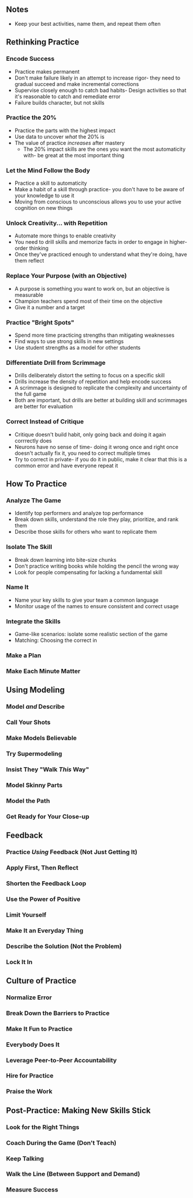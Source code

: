 ## Notes

* Keep your best activities, name them, and repeat them often

## Rethinking Practice

### Encode Success

* Practice makes permanent
* Don't make failure likely in an attempt to increase rigor- they need to gradual succeed and make incremental corrections
* Supervise closely enough to catch bad habits- Design activities so that it's reasonable to catch and remediate error
* Failure builds character, but not skills

### Practice the 20%

* Practice the parts with the highest impact
* Use data to uncover _what_ the 20% is
* The value of practice _increases_ after mastery
    * The 20% impact skills are the ones you want the most automaticity with- be great at the most important thing

### Let the Mind Follow the Body

* Practice a skill to automaticity
* Make a habit of a skill through practice- you don't have to be aware of your knowledge to use it
* Moving from conscious to unconscious allows you to use your active cognition on new things

### Unlock Creativity... with Repetition

* Automate more things to enable creativity
* You need to drill skills and memorize facts in order to engage in higher-order thinking
* Once they've practiced enough to understand what they're doing, have them reflect

### Replace Your Purpose (with an Objective)

* A purpose is something you want to work on, but an objective is measurable
* Champion teachers spend most of their time on the objective
* Give it a number and a target

### Practice "Bright Spots"

* Spend more time practicing strengths than mitigating weaknesses
* Find ways to use strong skills in new settings
* Use student strengths as a model for other students

### Differentiate Drill from Scrimmage

* Drills deliberately distort the setting to focus on a specific skill
* Drills increase the density of repetition and help encode success
* A scrimmage is designed to replicate the complexity and uncertainty of the full game
* Both are important, but drills are better at building skill and scrimmages are better for evaluation

### Correct Instead of Critique

* Critique doesn't build habit, only going back and doing it again corrrectly does
* Neurons have no sense of time- doing it wrong once and right once doesn't actually fix it, you need to correct multiple times
* Try to correct in private- if you do it in public, make it clear that this is a common error and have everyone repeat it

## How To Practice

### Analyze The Game

* Identify top performers and analyze top performance
* Break down skills, understand the role they play, prioritize, and rank them
* Describe those skills for others who want to replicate them

### Isolate The Skill

* Break down learning into bite-size chunks
* Don't practice writing books while holding the pencil the wrong way
* Look for people compensating for lacking a fundamental skill

### Name It

* Name your key skills to give your team a common language
* Monitor usage of the names to ensure consistent and correct usage

### Integrate the Skills

* Game-like scenarios: isolate some realistic section of the game
* Matching: Choosing the correct in

### Make a Plan

### Make Each Minute Matter

## Using Modeling

### Model _and_ Describe

### Call Your Shots

### Make Models Believable

### Try Supermodeling

### Insist They "Walk _This_ Way"

### Model Skinny Parts

### Model the Path

### Get Ready for Your Close-up

## Feedback

### Practice _Using_ Feedback (Not Just Getting It)

### Apply First, Then Reflect

### Shorten the Feedback Loop

### Use the Power of Positive

### Limit Yourself

### Make It an Everyday Thing

### Describe the Solution (Not the Problem)

### Lock It In

## Culture of Practice

### Normalize Error

### Break Down the Barriers to Practice

### Make It Fun to Practice

### Everybody Does It

### Leverage Peer-to-Peer Accountability

### Hire for Practice

### Praise the Work

## Post-Practice: Making New Skills Stick

### Look for the Right Things

### Coach During the Game (Don't Teach)

### Keep Talking

### Walk the Line (Between Support and Demand)

### Measure Success
